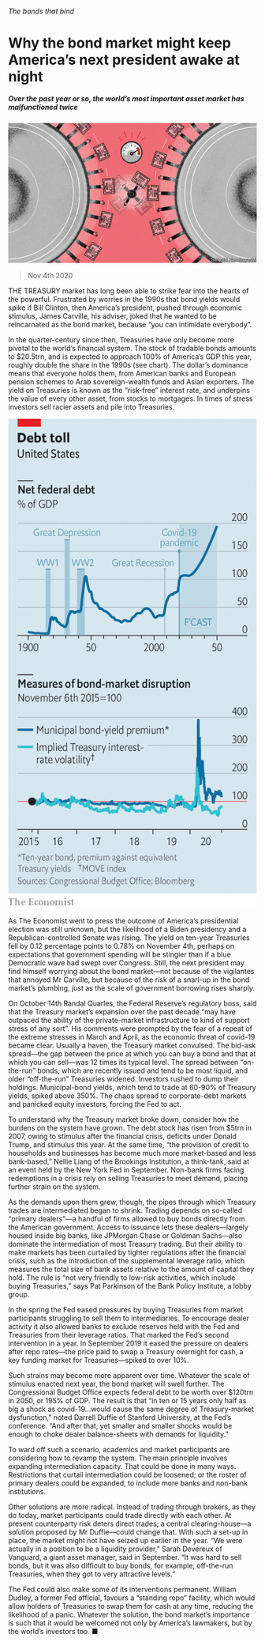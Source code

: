 ###### The bonds that bind

# Why the bond market might keep America’s next president awake at night 

##### Over the past year or so, the world’s most important asset market has malfunctioned twice 

![image](images/20201107_FND001.jpg) 

> Nov 4th 2020 

THE TREASURY market has long been able to strike fear into the hearts of the powerful. Frustrated by worries in the 1990s that bond yields would spike if Bill Clinton, then America’s president, pushed through economic stimulus, James Carville, his adviser, joked that he wanted to be reincarnated as the bond market, because “you can intimidate everybody”.

In the quarter-century since then, Treasuries have only become more pivotal to the world’s financial system. The stock of tradable bonds amounts to $20.5trn, and is expected to approach 100% of America’s GDP this year, roughly double the share in the 1990s (see chart). The dollar’s dominance means that everyone holds them, from American banks and European pension schemes to Arab sovereign-wealth funds and Asian exporters. The yield on Treasuries is known as the “risk-free” interest rate, and underpins the value of every other asset, from stocks to mortgages. In times of stress investors sell racier assets and pile into Treasuries.

![image](images/20201107_FNC143_0.png) 


As The Economist went to press the outcome of America’s presidential election was still unknown, but the likelihood of a Biden presidency and a Republican-controlled Senate was rising. The yield on ten-year Treasuries fell by 0.12 percentage points to 0.78% on November 4th, perhaps on expectations that government spending will be stingier than if a blue Democratic wave had swept over Congress. Still, the next president may find himself worrying about the bond market—not because of the vigilantes that annoyed Mr Carville, but because of the risk of a snarl-up in the bond market’s plumbing, just as the scale of government borrowing rises sharply.


On October 14th Randal Quarles, the Federal Reserve’s regulatory boss, said that the Treasury market’s expansion over the past decade “may have outpaced the ability of the private-market infrastructure to kind of support stress of any sort”. His comments were prompted by the fear of a repeat of the extreme stresses in March and April, as the economic threat of covid-19 became clear. Usually a haven, the Treasury market convulsed. The bid-ask spread—the gap between the price at which you can buy a bond and that at which you can sell—was 12 times its typical level. The spread between “on-the-run” bonds, which are recently issued and tend to be most liquid, and older “off-the-run” Treasuries widened. Investors rushed to dump their holdings. Municipal-bond yields, which tend to trade at 60-90% of Treasury yields, spiked above 350%. The chaos spread to corporate-debt markets and panicked equity investors, forcing the Fed to act.

To understand why the Treasury market broke down, consider how the burdens on the system have grown. The debt stock has risen from $5trn in 2007, owing to stimulus after the financial crisis, deficits under Donald Trump, and stimulus this year. At the same time, “the provision of credit to households and businesses has become much more market-based and less bank-based,” Nellie Liang of the Brookings Institution, a think-tank, said at an event held by the New York Fed in September. Non-bank firms facing redemptions in a crisis rely on selling Treasuries to meet demand, placing further strain on the system.

As the demands upon them grew, though, the pipes through which Treasury trades are intermediated began to shrink. Trading depends on so-called “primary dealers”—a handful of firms allowed to buy bonds directly from the American government. Access to issuance lets these dealers—largely housed inside big banks, like JPMorgan Chase or Goldman Sachs—also dominate the intermediation of most Treasury trading. But their ability to make markets has been curtailed by tighter regulations after the financial crisis, such as the introduction of the supplemental leverage ratio, which measures the total size of bank assets relative to the amount of capital they hold. The rule is “not very friendly to low-risk activities, which include buying Treasuries,” says Pat Parkinson of the Bank Policy Institute, a lobby group.

In the spring the Fed eased pressures by buying Treasuries from market participants struggling to sell them to intermediaries. To encourage dealer activity it also allowed banks to exclude reserves held with the Fed and Treasuries from their leverage ratios. That marked the Fed’s second intervention in a year. In September 2019 it eased the pressure on dealers after repo rates—the price paid to swap a Treasury overnight for cash, a key funding market for Treasuries—spiked to over 10%.

Such strains may become more apparent over time. Whatever the scale of stimulus enacted next year, the bond market will swell further. The Congressional Budget Office expects federal debt to be worth over $120trn in 2050, or 195% of GDP. The result is that “in ten or 15 years only half as big a shock as covid-19...would cause the same degree of Treasury-market dysfunction,” noted Darrell Duffie of Stanford University, at the Fed’s conference. “And after that, yet smaller and smaller shocks would be enough to choke dealer balance-sheets with demands for liquidity.”

To ward off such a scenario, academics and market participants are considering how to revamp the system. The main principle involves expanding intermediation capacity. That could be done in many ways. Restrictions that curtail intermediation could be loosened; or the roster of primary dealers could be expanded, to include more banks and non-bank institutions.

Other solutions are more radical. Instead of trading through brokers, as they do today, market participants could trade directly with each other. At present counterparty risk deters direct trades; a central clearing-house—a solution proposed by Mr Duffie—could change that. With such a set-up in place, the market might not have seized up earlier in the year. “We were actually in a position to be a liquidity provider,” Sarah Devereux of Vanguard, a giant asset manager, said in September. “It was hard to sell bonds, but it was also difficult to buy bonds, for example, off-the-run Treasuries, when they got to very attractive levels.”

The Fed could also make some of its interventions permanent. William Dudley, a former Fed official, favours a “standing repo” facility, which would allow holders of Treasuries to swap them for cash at any time, reducing the likelihood of a panic. Whatever the solution, the bond market’s importance is such that it would be welcomed not only by America’s lawmakers, but by the world’s investors too. ■

